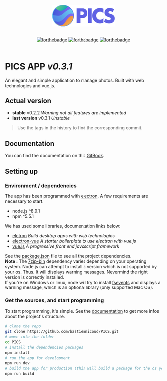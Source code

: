 <div align="center" style="margin-bottom:60px;">
  <img src ="src/renderer/assets/img/logo.svg" width="40%"/><br><br>

  [![forthebadge](http://forthebadge.com/images/badges/uses-js.svg)](http://forthebadge.com)
  [![forthebadge](http://forthebadge.com/images/badges/made-with-vue.svg)](http://forthebadge.com)
  [![forthebadge](http://forthebadge.com/images/badges/winter-is-coming.svg)](http://forthebadge.com)

</div>


# PICS APP *v0.3.1*
An elegant and simple application to manage photos. Built with web technologies and vue.js.

## Actual version
- **stable** v0.2.2 *Warning not all features are implemented*
- **last version** v0.3.1 *Unstable*
> Use the tags in the history to find the corresponding commit.

## Documentation
You can find the documentation on this [GitBook](https://bastiennicoud.gitbooks.io/pics).

## Setting up
### Environment / dependencies
The app has been programmed with [electron](https://electronjs.org/). A few requirements are necessary to start.

- node.js ^8.9.1
- npm ^5.5.1

We has used some libraries, documentation links below:
- [elctron](https://electronjs.org/docs) *Build desktop apps with web technologies*
- [electron-vue](https://github.com/SimulatedGREG/electron-vue) *A starter boilerplate to use electron with vue.js*
- [vue.js](https://vuejs.org/) *A progressive front end javascript framework*

See the [package.json](package.json) file to see all the project dependencies.  
**Note :** The [7zip-bin](https://www.npmjs.com/package/7zip-bin) dependency varies depending on your operating system. Node.js can attempt to install a version which is not supported by your os. Thus. It will displays warning messages. Nevermind the right version is correctly installed.  
If you're on Windows or linux, node will try to install [fsevents](https://www.npmjs.com/package/fsevents) and displays a warning message, which is an optional library (only supported Mac OS).


### Get the sources, and start programming
To start programming, it's simple. See the [documentation](https://bastiennicoud.gitbooks.io/pics) to get more infos about the project's structure.
```bash
# clone the repo
git clone https://github.com/bastiennicoud/PICS.git
# move into the folder
cd PICS
# install the dependencies packages
npm install
# run the app for development
npm run dev
# build the app for production (this will build a package for the os you are on)
npm run build
```
